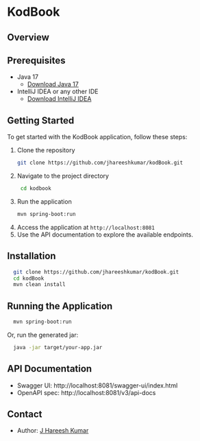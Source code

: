 # KodBook

## Overview

## Prerequisites

- Java 17
    - [Download Java 17](https://www.oracle.com/java/technologies/javase/jdk17-archive-downloads.html)
- IntelliJ IDEA or any other IDE
    - [Download IntelliJ IDEA](https://www.jetbrains.com/idea/download/)

## Getting Started

To get started with the KodBook application, follow these steps:

1. Clone the repository
   ```bash
   git clone https://github.com/jhareeshkumar/kodBook.git
   ```
2. Navigate to the project directory
   ```bash
    cd kodbook
    ```
3. Run the application
   ```bash
   mvn spring-boot:run
   ```
4. Access the application at `http://localhost:8081`
5. Use the API documentation to explore the available endpoints.

## Installation

```bash
  git clone https://github.com/jhareeshkumar/kodBook.git
  cd kodBook
  mvn clean install
```

## Running the Application

```bash
  mvn spring-boot:run
```

Or, run the generated jar:

```bash
  java -jar target/your-app.jar
```

## API Documentation

- Swagger UI: http://localhost:8081/swagger-ui/index.html
- OpenAPI spec: http://localhost:8081/v3/api-docs

## Contact

- Author: [J Hareesh Kumar](https://github.com/jhareeshkumar)